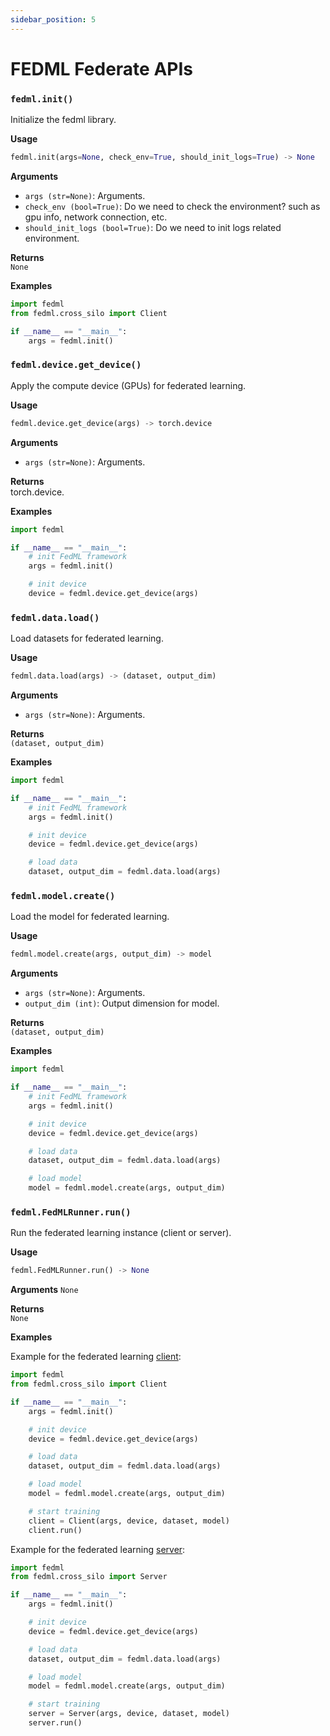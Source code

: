 ```yaml
---
sidebar_position: 5
---
```


# FEDML Federate APIs

### `fedml.init()`
Initialize the fedml library.

**Usage**
```py
fedml.init(args=None, check_env=True, should_init_logs=True) -> None
```

**Arguments**  
- `args (str=None)`: Arguments.
- `check_env (bool=True)`: Do we need to check the environment? such as gpu info, network connection, etc.
- `should_init_logs (bool=True)`: Do we need to init logs related environment.

**Returns**  
`None`
 

**Examples**
```py
import fedml
from fedml.cross_silo import Client

if __name__ == "__main__":
    args = fedml.init()
```


### `fedml.device.get_device()`
Apply the compute device (GPUs) for federated learning.

**Usage**
```py
fedml.device.get_device(args) -> torch.device
```

**Arguments**
- `args (str=None)`: Arguments.

**Returns**  
torch.device.


**Examples**
```py
import fedml

if __name__ == "__main__":
    # init FedML framework
    args = fedml.init()

    # init device
    device = fedml.device.get_device(args)
```


### `fedml.data.load()`

Load datasets for federated learning.

**Usage**
```py
fedml.data.load(args) -> (dataset, output_dim)
```

**Arguments**
- `args (str=None)`: Arguments.

**Returns**  
`(dataset, output_dim)`


**Examples**
```py
import fedml

if __name__ == "__main__":
    # init FedML framework
    args = fedml.init()

    # init device
    device = fedml.device.get_device(args)

    # load data
    dataset, output_dim = fedml.data.load(args)
```


### `fedml.model.create()`

Load the model for federated learning.

**Usage**
```py
fedml.model.create(args, output_dim) -> model
```

**Arguments**
- `args (str=None)`: Arguments.
- `output_dim (int)`: Output dimension for model.

**Returns**  
`(dataset, output_dim)`


**Examples**
```py
import fedml

if __name__ == "__main__":
    # init FedML framework
    args = fedml.init()

    # init device
    device = fedml.device.get_device(args)

    # load data
    dataset, output_dim = fedml.data.load(args)

    # load model
    model = fedml.model.create(args, output_dim)
```


### `fedml.FedMLRunner.run()`

Run the federated learning instance (client or server).

**Usage**
```py
fedml.FedMLRunner.run() -> None
```

**Arguments**
`None`

**Returns**  
`None`


**Examples**

Example for the federated learning <ins>client</ins>:
```py
import fedml
from fedml.cross_silo import Client

if __name__ == "__main__":
    args = fedml.init()

    # init device
    device = fedml.device.get_device(args)

    # load data
    dataset, output_dim = fedml.data.load(args)

    # load model
    model = fedml.model.create(args, output_dim)

    # start training
    client = Client(args, device, dataset, model)
    client.run()

```

Example for the federated learning <ins>server</ins>:
```py
import fedml
from fedml.cross_silo import Server

if __name__ == "__main__":
    args = fedml.init()

    # init device
    device = fedml.device.get_device(args)

    # load data
    dataset, output_dim = fedml.data.load(args)

    # load model
    model = fedml.model.create(args, output_dim)

    # start training
    server = Server(args, device, dataset, model)
    server.run()
```
